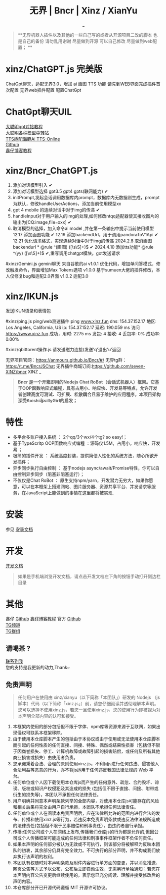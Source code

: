 <h1 align="center">无界 | Bncr | Xinz / XianYu </h1>
<div align="center">
 _
</div>

> **无界机器人插件以及其他的一些自己写的或者从开源项目二改的脚本 也是自己的备份 请勿乱用谢谢 尽量做到开源 可以自己修改 尽量做到web配置； ** 

# xinz/ChatGPT.js   完美版
  ChatGpt聊天，适配无界3.0，增加  ai   画图  TTS 功能  请先到WEB界面完成插件首次配置 无界web插件配置  配置ChatGpt
# ChatGpt聊天UIL
 [大聪明gpt对接教程](https://www.master-jsx.top/docs/ChatNio/introduce)   
 [大聪明各种模型中转站](https://chatai.master-jsx.top/)   
 [TTS适配海豚Ai TTS-Online](https://www.ttson.cn/?source=qDBPb2)   
 [Github](https://github.com/seven-XINZ/bncr)   
 [鑫仔博客教程](https://www.xinz.fun/archives/1717170773466)    
 
# xinz/Bncr_ChatGPT.js   
 1. 添加对话模型引入 ✔
 2. 添加对话模型选择 gpt3.5 gpt4 gpts(联网能力) ✔
 3. initPrompt,发起会话调用数据库内prompt，数据库内无数据则生成，prompt为默认，修改handleUserActions，添加当前使用模型xx
 4. gpt 4 mobile 的连续对话中对于img的传递 ✔
 5. handleInput对于用户输入的img的处理,如何修改ntqq适配器使其接收图片的输出为[CQ:image,file=xxx] ✔
 6. 取消模型的选择，加入命令ai model ,并在第一条输出中提示当前使用模型
 12.17 添加画图功能 ✔
 12.19 添加backendUrl，用于调用pandoraToV1Api ✔
 12.21 优化请求格式，实现连续对话中对于img的传递
 2024.2.8 取消画图 backendurl  * @rule ^(画图) ([\s\S]+)$ ✔
 2024.4.10 添加tts功能* @rule ^(yy) ([\s\S]+)$ ✔,重写调用chatgpt模块，got发送请求

#xinz/Gemini.js
 gemini聊天 来自谷歌的ai
 v1.0.1 优化代码，增加单问答模式，修改触发命令，界面增加Max Tokens选项
 v1.0.0 基于sumuen大佬的插件修改，本人仅修复bug和适配2.0界面
 v1.0.2 适配3.0

# xinz/IKUN.js 
 发送IKUN语录和表情包

#xinz/ping.js
 ping/web测速插件
 ping www.xinz.fun
 dns: 154.37.152.17
 地区: Los Angeles, California, US
 ip: 154.37.152.17
 延迟: 190.059 ms
 访问 https://www.xinz.fun 成功，用时: 2275 ms
 发包: 4
 接收: 4
 丢包率: 0%
 成功率: 0.00%

#xinz/qbittorent操作.js
 请发送磁力连接(发送'q'退出'u'返回

无界项目官网：https://anmours.github.io/Bncr/#/
无界tg群：https://t.me/BncrJSChat
无界插件商城订阅:https://github.com/seven-XINZ/bncr  XINZ
_
> **Bncr 是一个开箱即用的Nodejs Chat RoBot（会话式机器人）框架。它基于OOP函数响应式编程，具有占用小、响应快、开发易等特点，允许开发者创建高度可测试、可扩展、松散耦合且易于维护的应用程序。本项目架构深受Koishi与sillyGirl的启发；**
# 特性
* 多平台多账户接入系统 ： 2个qq/3个wx/4个tg? so easy!；
* 基于TypeScritp OOP函数响应式编程 ：源码仅1.5M，占用小，响应快，开发易 ；
* 极简的插件开发 ： 系统高度封装，提供简便人性化的系统方法，随心所欲开发插件；
* 异步同步执行自由控制 ： 基于nodejs async/await/Promise特性，你可以自由控制异步同步（阻塞非阻塞运行）；
* 不仅仅是Chat RoBot ： 原生支持npm/yarn，开发潜力无穷大，如果你愿意，可以在本框架上搭建网站、图片服务器、资源共享平台、并发请求等服务，在JavaScript上能做到的事情在这里都将被实现.

# 安装
参见 [安装文档](/docs/md/init.md)

# 开发

[开发文档](https://anmours.github.io/Bncr)
> 如果是手机端浏览开发文档，请点击开发文档左下角的按钮手动打开侧边栏目录

# 其他


 鑫仔
 [Github](https://github.com/seven-XINZ/bncr)
 [鑫仔博客教程](https://www.xinz.fun/archives/1717170773466) 
 官方
 [Github](https://github.com/Anmours/Bncr)   
 [TG频道](https://t.me/BncrJS)  
 [TG群组](https://t.me/BncrJSChat)  


## 请喝茶 ?
 [联系到我]([https://www.xinz.fun])  
您的支持是我更新的动力,Thank~

## 免责声明

> 任何用户在使用由 xinz/xianyu（以下简称「本团队」）研发的 Nodejs （js脚本）代码（以下简称「xinz.js」）前，请您仔细阅读并透彻理解本声明。您可以选择不使用xinz.js，若您一旦使用xinz.js，您的使用行为即被视为对本声明全部内容的认可和接受。  
1. 本框架内使用的部分包括但不限于字体、npm库等资源来源于互联网，如果出现侵权可联系本框架移除。  
2. 由于使用本仓库脚本产生的包括由于本协议或由于使用或无法使用本仓库脚本而引起的任何性质的任何直接、间接、特殊、偶然或结果性损害（包括但不限于因商誉损失、停工、计算机故障或故障引起的损害赔偿，或任何及所有其他商业损害或损失）由使用者负责。   
3. 您承诺秉着合法、合理的原则使用xinz.js，不利用js进行任何违法、侵害他人合法利益等恶意的行为，亦不将js运用于任何违反我国法律法规的 Web 平台。  
4. 任何单位或个人因下载使用本仓库js而产生的任何意外、疏忽、合约毁坏、诽谤、版权或知识产权侵犯及其造成的损失 (包括但不限于直接、间接、附带或衍生的损失等)，本团队不承担任何法律责任。  
5. 用户明确并同意本声明条款列举的全部内容，对使用本仓库js可能存在的风险和相关后果将完全由用户自行承担，本团队不承担任何法律责任。  
6. 任何单位或个人在阅读本免责声明后，应在法律所允许的范围内进行合法的发布、传播和使用xinz.js等行为，若违反本免责声明条款或违反法律法规所造成的法律责任(包括但不限于民事赔偿和刑事责任），由违约者自行承担。
7. 传播:任何公司或个人在网络上发布,传播我们仓库js的行为都是允许的,但因公司或个人传播框架可能造成的任何法律和刑事事件框架作者不负任何责任。
8. 如果本声明的任何部分被认为无效或不可执行，则该部分将被解释为反映本团队的初衷，其余部分仍具有完全效力。不可执行的部分声明，并不构成我们放弃执行该声明的权利。
9. 本团队有权随时对本声明条款及附件内容进行单方面的变更，并以消息推送、网页公告等方式予以公布，公布后立即自动生效，无需另行单独通知；若您在本声明内容公告变更后继续使用的，表示您已充分阅读、理解并接受修改后的声明内容。
10. 本仓库部分开已开源代码遵循 MIT 开源许可协议。

